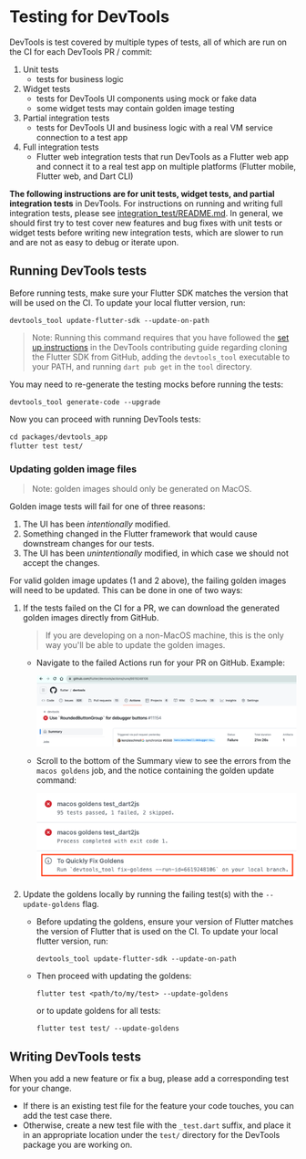 # Testing for DevTools

DevTools is test covered by multiple types of tests, all of which are run on the CI for each DevTools PR / commit:

1. Unit tests
    - tests for business logic
2. Widget tests
    - tests for DevTools UI components using mock or fake data
    - some widget tests may contain golden image testing
3. Partial integration tests
    - tests for DevTools UI and business logic with a real VM service connection to a test app
4. Full integration tests
    - Flutter web integration tests that run DevTools as a Flutter web app and connect it to a real test app
    on multiple platforms (Flutter mobile, Flutter web, and Dart CLI)

**The following instructions are for unit tests, widget tests, and partial integration tests** in DevTools. For instructions
on running and writing full integration tests, please see [integration_test/README.md](integration_test/README.md).
In general, we should first try to test cover new features and bug fixes with unit tests or widget tests
before writing new integration tests, which are slower to run and are not as easy to debug or iterate upon.

## Running DevTools tests

Before running tests, make sure your Flutter SDK matches the version that will be used on
the CI. To update your local flutter version, run:

```shell
devtools_tool update-flutter-sdk --update-on-path
```

> Note: Running this command requires that you have followed the [set up instructions](CONTRIBUTING.md#set-up-your-devtools-environment) in the DevTools contributing guide regarding cloning the Flutter SDK from GitHub, adding the `devtools_tool` executable to your PATH, and running `dart pub get` in the `tool` directory.

You may need to re-generate the testing mocks before running the tests:

```shell
devtools_tool generate-code --upgrade
```

Now you can proceed with running DevTools tests:

```shell
cd packages/devtools_app
flutter test test/
```

### Updating golden image files

> Note: golden images should only be generated on MacOS.

Golden image tests will fail for one of three reasons:

1. The UI has been _intentionally_ modified.
2. Something changed in the Flutter framework that would cause downstream changes for our tests.
3. The UI has been _unintentionally_ modified, in which case we should not accept the changes.

For valid golden image updates (1 and 2 above), the failing golden images will need to be updated. This can
be done in one of two ways:

1. If the tests failed on the CI for a PR, we can download the generated golden images directly from GitHub.
    > If you are developing on a non-MacOS machine, this is the only way you'll be able to update the golden images.
    - Navigate to the failed Actions run for your PR on GitHub. Example:

        ![Failed actions run](_markdown_images/failed_actions_run.png)

    - Scroll to the bottom of the Summary view to see the errors from the `macos goldens` job, and the notice containing the golden update command:

        ![Failed goldens notice](_markdown_images/failed_goldens_notice.png)

2. Update the goldens locally by running the failing test(s) with the `--update-goldens` flag.

    - Before updating the goldens, ensure your version of Flutter matches the version of Flutter that is used
    on the CI. To update your local flutter version, run:

        ```shell
        devtools_tool update-flutter-sdk --update-on-path
        ```

    - Then proceed with updating the goldens:

        ```shell
        flutter test <path/to/my/test> --update-goldens
        ```

        or to update goldens for all tests:

        ```shell
        flutter test test/ --update-goldens
        ```

## Writing DevTools tests

When you add a new feature or fix a bug, please add a corresponding test for your change.

- If there is an existing test file for the feature your code touches, you can add the test case
there.
- Otherwise, create a new test file with the `_test.dart` suffix, and place it in an appropriate
location under the `test/` directory for the DevTools package you are working on.
